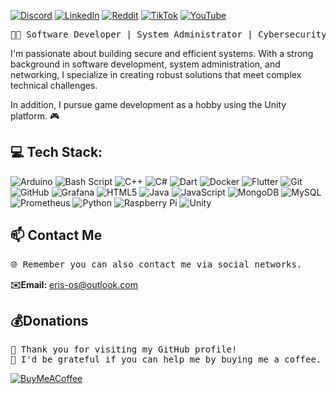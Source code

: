 
[![Discord](https://img.shields.io/badge/Discord-%237289DA.svg?logo=discord&logoColor=white)](https://discord.gg/FV7dA3Nr) 
[![LinkedIn](https://img.shields.io/badge/LinkedIn-%230077B5.svg?logo=linkedin&logoColor=white)](https://linkedin.com/in/) 
[![Reddit](https://img.shields.io/badge/Reddit-%23FF4500.svg?logo=Reddit&logoColor=white)](https://reddit.com/user/) 
[![TikTok](https://img.shields.io/badge/TikTok-%23000000.svg?logo=TikTok&logoColor=white)](https://tiktok.com/) 
[![YouTube](https://img.shields.io/badge/YouTube-%23FF0000.svg?logo=YouTube&logoColor=white)](https://youtube.com/c/https://www.youtube.com/) 

<pre>
👨‍💻 Software Developer | System Administrator | Cybersecurity & Networking Enthusiast </pre>
I'm passionate about building secure and efficient systems. With a strong background in software development, system administration, and networking, I specialize in creating robust solutions that meet complex technical challenges.

In addition, I pursue game development as a hobby using the Unity platform. 🎮


## 💻 Tech Stack:
![Arduino](https://img.shields.io/badge/-Arduino-00979D?style=for-the-badge&logo=Arduino&logoColor=white)
![Bash Script](https://img.shields.io/badge/bash_script-%23121011.svg?style=for-the-badge&logo=gnu-bash&logoColor=white) 
![C++](https://img.shields.io/badge/c++-%2300599C.svg?style=for-the-badge&logo=c%2B%2B&logoColor=white) 
![C#](https://img.shields.io/badge/c%23-%23239120.svg?style=for-the-badge&logo=csharp&logoColor=white) 
![Dart](https://img.shields.io/badge/dart-%230175C2.svg?style=for-the-badge&logo=dart&logoColor=white)
![Docker](https://img.shields.io/badge/docker-%230db7ed.svg?style=for-the-badge&logo=docker&logoColor=white)
![Flutter](https://img.shields.io/badge/Flutter-%2302569B.svg?style=for-the-badge&logo=Flutter&logoColor=white) 
![Git](https://img.shields.io/badge/git-%23F05033.svg?style=for-the-badge&logo=git&logoColor=white) 
![GitHub](https://img.shields.io/badge/github-%23121011.svg?style=for-the-badge&logo=github&logoColor=white) 
![Grafana](https://img.shields.io/badge/grafana-%23F46800.svg?style=for-the-badge&logo=grafana&logoColor=white) 
![HTML5](https://img.shields.io/badge/html5-%23E34F26.svg?style=for-the-badge&logo=html5&logoColor=white) 
![Java](https://img.shields.io/badge/java-%23ED8B00.svg?style=for-the-badge&logo=openjdk&logoColor=white) 
![JavaScript](https://img.shields.io/badge/javascript-%23323330.svg?style=for-the-badge&logo=javascript&logoColor=%23F7DF1E) 
![MongoDB](https://img.shields.io/badge/MongoDB-%234ea94b.svg?style=for-the-badge&logo=mongodb&logoColor=white)
![MySQL](https://img.shields.io/badge/mysql-4479A1.svg?style=for-the-badge&logo=mysql&logoColor=white) 
![Prometheus](https://img.shields.io/badge/Prometheus-E6522C?style=for-the-badge&logo=Prometheus&logoColor=white) 
![Python](https://img.shields.io/badge/python-3670A0?style=for-the-badge&logo=python&logoColor=ffdd54) 
![Raspberry Pi](https://img.shields.io/badge/-Raspberry_Pi-C51A4A?style=for-the-badge&logo=Raspberry-Pi) 
![Unity](https://img.shields.io/badge/unity-%23000000.svg?style=for-the-badge&logo=unity&logoColor=white)

## 📫 Contact Me
<pre>
🌐 Remember you can also contact me via social networks.
</pre>
**✉️Email:** [eris-os@outlook.com](mailto:eris-os@outlook.com)


## 💰Donations
<pre>
👋 Thank you for visiting my GitHub profile!
🍵 I'd be grateful if you can help me by buying me a coffee.
</pre>
[![BuyMeACoffee](https://img.shields.io/badge/Buy%20Me%20a%20Coffee-ffdd00?style=for-the-badge&logo=buy-me-a-coffee&logoColor=black)](https://buymeacoffee.com/eris_os) 



